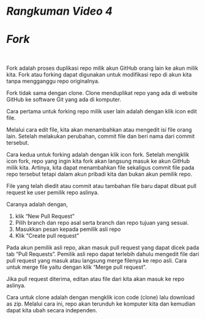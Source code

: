 # ***Rangkuman Video 4***
# ***Fork***

<p>&nbsp;</p>

Fork adalah proses duplikasi repo milik akun GitHub orang lain ke akun milik kita. Fork atau forking dapat digunakan untuk modifikasi repo di akun kita tanpa mengganggu repo originalnya.

Fork tidak sama dengan clone. Clone menduplikat repo yang ada di website GitHub ke software Git yang ada di komputer.

Cara pertama untuk forking repo milik user lain adalah dengan klik icon edit file. 

Melalui cara edit file, kita akan menambahkan atau mengedit isi file orang lain. Setelah melakukan perubahan, commit file dan beri nama dari commit tersebut.

Cara kedua untuk forking adalah dengan klik icon fork. Setelah mengklik icon fork, repo yang ingin kita fork akan langsung masuk ke akun GitHub milik kita. Artinya, kita dapat menambahkan file sekaligus commit file pada repo tersebut tetapi dalam akun pribadi kita dan bukan akun pemilik repo.

File yang telah diedit atau commit atau tambahan file baru dapat dibuat pull request ke user pemilik repo aslinya.

Caranya adalah dengan,
1.	klik “New Pull Request”
2.	Pilih branch dan repo asal serta branch dan repo tujuan yang sesuai.
3.	Masukkan pesan kepada pemilik asli repo
4.	Klik “Create pull request”

Pada akun pemilik asli repo, akan masuk pull request yang dapat dicek pada tab “Pull Requests”. Pemilik asli repo dapat terlebih dahulu mengedit file dari pull request yang masuk atau langsung merge filenya ke repo asli. Cara untuk merge file yaitu dengan klik “Merge pull request”.

Jika pull request diterima, editan atau file dari kita akan masuk ke repo aslinya.

Cara untuk clone adalah dengan mengklik icon code (clone) lalu download as zip. Melalui cara ini, repo akan terunduh ke komputer kita dan kemudian dapat kita ubah secara independen.
